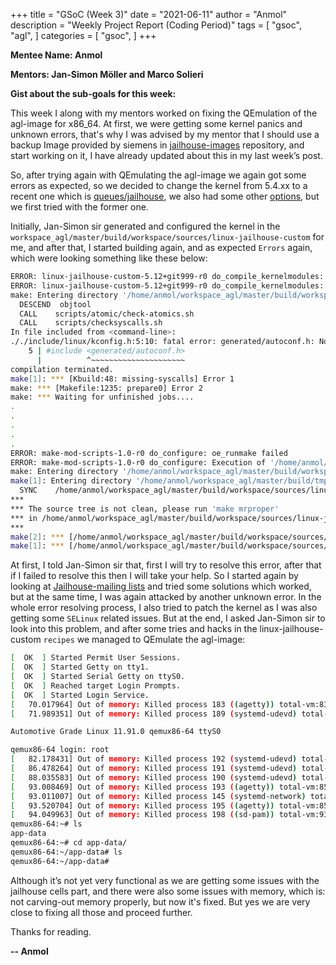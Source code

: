 +++
title = "GSoC (Week 3)"
date = "2021-06-11"
author = "Anmol"
description = "Weekly Project Report (Coding Period)"
tags = [
	"gsoc",
	"agl",
]
categories = [
	"gsoc",
]
+++

**Mentee Name: Anmol**



**Mentors: Jan-Simon Möller and Marco Solieri**


**Gist about the sub-goals for this week:**

This week I along with my mentors worked on fixing the QEmulation of the agl-image for x86_64. At first, we were getting some kernel panics and unknown errors, that's why I was advised by my mentor that I should use a backup Image provided by siemens in [jailhouse-images](https://github.com/siemens/jailhouse-images) repository, and start working on it, I have already updated about this in my last week’s post.

So, after trying again with QEmulating the agl-image we again got some errors as expected, so we decided to change the kernel from 5.4.xx to a recent one which is [queues/jailhouse](http://git.kiszka.org/?p=linux.git;a=shortlog;h=refs/heads/queues/jailhouse), we also had some other [options](http://git.kiszka.org/?p=linux.git;a=summary), but we first tried with the former one. 

Initially, Jan-Simon sir generated and configured the kernel in the `workspace_agl/master/build/workspace/sources/linux-jailhouse-custom` for me, and after that, I started building again, and as expected `Errors` again, which were looking something like these below:

```sh
ERROR: linux-jailhouse-custom-5.12+git999-r0 do_compile_kernelmodules: oe_runmake failed
ERROR: linux-jailhouse-custom-5.12+git999-r0 do_compile_kernelmodules: Execution of '/home/anmol/workspace_agl/master/build/tmp/work/qemux86_64-agl-linux/linux-jailhouse-custom/5.12+git999-r0/temp/run.do_compile_kernelmodules.3052211' failed with exit code 1:
make: Entering directory '/home/anmol/workspace_agl/master/build/workspace/sources/linux-jailhouse-custom'
  DESCEND  objtool
  CALL    scripts/atomic/check-atomics.sh
  CALL    scripts/checksyscalls.sh
In file included from <command-line>:
././include/linux/kconfig.h:5:10: fatal error: generated/autoconf.h: No such file or directory
    5 | #include <generated/autoconf.h>
      |          ^~~~~~~~~~~~~~~~~~~~~~
compilation terminated.
make[1]: *** [Kbuild:48: missing-syscalls] Error 1
make: *** [Makefile:1235: prepare0] Error 2
make: *** Waiting for unfinished jobs....
.
.
.
.
.
ERROR: make-mod-scripts-1.0-r0 do_configure: oe_runmake failed
ERROR: make-mod-scripts-1.0-r0 do_configure: Execution of '/home/anmol/workspace_agl/master/build/tmp/work/qemux86_64-agl-linux/make-mod-scripts/1.0-r0/temp/run.do_configure.3052217' failed with exit code 1:
make: Entering directory '/home/anmol/workspace_agl/master/build/workspace/sources/linux-jailhouse-custom'
make[1]: Entering directory '/home/anmol/workspace_agl/master/build/tmp/work-shared/qemux86-64/kernel-build-artifacts'
  SYNC    /home/anmol/workspace_agl/master/build/workspace/sources/linux-jailhouse-custom/include/config/auto.conf.cmd
***
*** The source tree is not clean, please run 'make mrproper'
*** in /home/anmol/workspace_agl/master/build/workspace/sources/linux-jailhouse-custom
***
make[2]: *** [/home/anmol/workspace_agl/master/build/workspace/sources/linux-jailhouse-custom/Makefile:547: outputmakefile] Error 1
make[1]: *** [/home/anmol/workspace_agl/master/build/workspace/sources/linux-jailhouse-custom/Makefile:711: /home/anmol/workspace_agl/master/build/workspace/sources/linux-jailhouse-custom/include/config/auto.conf.cmd] Error 2
```
At first, I told Jan-Simon sir that, first I will try to resolve this error, after that if I failed to resolve this then I  will take your help. So I started again by looking at [Jailhouse-mailing lists](https://groups.google.com/g/jailhouse-dev) and tried some solutions which worked, but at the same time, I was again attacked by another unknown error. In the whole error resolving process, I also tried to patch the kernel as I was also getting some `SELinux` related issues. But at the end, I asked Jan-Simon sir to look into this problem, and after some tries and hacks in the linux-jailhouse-custom `recipes` we managed to QEmulate the agl-image:

```sh
[  OK  ] Started Permit User Sessions.
[  OK  ] Started Getty on tty1.
[  OK  ] Started Serial Getty on ttyS0.
[  OK  ] Reached target Login Prompts.
[  OK  ] Started Login Service.
[   70.017964] Out of memory: Killed process 183 ((agetty)) total-vm:8368kB, anon-rss:1508kB, file-rss:0kB, shmem-rss:0kB, UID:0 pgtables:52kB oom_score_adj:0
[   71.989351] Out of memory: Killed process 189 (systemd-udevd) total-vm:12808kB, anon-rss:1096kB, file-rss:0kB, shmem-rss:0kB, UID:0 pgtables:48kB oom_score_adj:0

Automotive Grade Linux 11.91.0 qemux86-64 ttyS0

qemux86-64 login: root
[   82.178431] Out of memory: Killed process 192 (systemd-udevd) total-vm:12808kB, anon-rss:1096kB, file-rss:0kB, shmem-rss:0kB, UID:0 pgtables:48kB oom_score_adj:0
[   86.478264] Out of memory: Killed process 191 (systemd-udevd) total-vm:12808kB, anon-rss:1096kB, file-rss:0kB, shmem-rss:0kB, UID:0 pgtables:48kB oom_score_adj:0
[   88.035583] Out of memory: Killed process 190 (systemd-udevd) total-vm:12808kB, anon-rss:1096kB, file-rss:0kB, shmem-rss:0kB, UID:0 pgtables:48kB oom_score_adj:0
[   93.008469] Out of memory: Killed process 193 ((agetty)) total-vm:8500kB, anon-rss:1688kB, file-rss:0kB, shmem-rss:0kB, UID:0 pgtables:52kB oom_score_adj:0
[   93.011007] Out of memory: Killed process 145 (systemd-network) total-vm:6692kB, anon-rss:440kB, file-rss:0kB, shmem-rss:0kB, UID:1005 pgtables:56kB oom_score_adj:0
[   93.520704] Out of memory: Killed process 195 ((agetty)) total-vm:8500kB, anon-rss:1688kB, file-rss:0kB, shmem-rss:0kB, UID:0 pgtables:52kB oom_score_adj:0
[   94.049963] Out of memory: Killed process 198 ((sd-pam)) total-vm:9344kB, anon-rss:1772kB, file-rss:0kB, shmem-rss:0kB, UID:0 pgtables:52kB oom_score_adj:0
qemux86-64:~# ls
app-data
qemux86-64:~# cd app-data/
qemux86-64:~/app-data# ls
qemux86-64:~/app-data#
```
Although it’s not yet very functional as we are getting some issues with the jailhouse cells part, and there were also some issues with memory, which is: not carving-out memory properly, but now it's fixed. But yes we are very close to fixing all those and proceed further.

Thanks for reading.


**-- Anmol**

